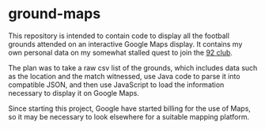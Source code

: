 # ground-maps

This repository is intended to contain code to display all the football grounds attended on an interactive Google Maps display. It contains my own personal data on my somewhat stalled quest to join the [92 club](https://en.wikipedia.org/wiki/The_92_Club).

The plan was to take a raw csv list of the grounds, which includes data such as the location and the match witnessed, use Java code to parse it into compatible JSON, and then use JavaScript to load the information necessary to display it on Google Maps.

Since starting this project, Google have started billing for the use of Maps, so it may be necessary to look elsewhere for a suitable mapping platform.
